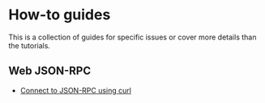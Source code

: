 # How-to guides

This is a collection of guides for specific issues or cover more details than
the tutorials.

## Web JSON-RPC

- [Connect to JSON-RPC using curl](curl-jsonrpc.md)
